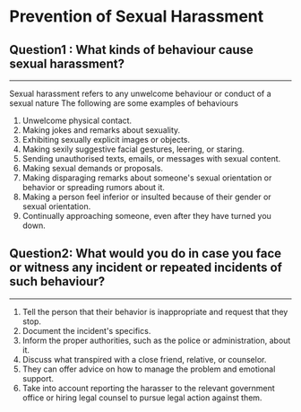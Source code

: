 # Prevention of Sexual Harassment

## <b>Question1</b> : What kinds of behaviour cause sexual harassment?
---

Sexual harassment refers to any unwelcome behaviour or conduct of a sexual nature The following are some examples of behaviours

1. Unwelcome physical contact.
2. Making jokes and remarks about sexuality.
3. Exhibiting sexually explicit images or objects.
4. Making sexily suggestive facial gestures, leering, or staring.
5. Sending unauthorised texts, emails, or messages with sexual content.
6. Making sexual demands or proposals.
7. Making disparaging remarks about someone's sexual orientation or behavior or spreading rumors about it.
8. Making a person feel inferior or insulted because of their gender or sexual orientation.
9. Continually approaching someone, even after they have turned you down.

## <b>Question2</b>: What would you do in case you face or witness any incident or repeated incidents of such behaviour?
---
1. Tell the person that their behavior is inappropriate and request that they stop.
2. Document the incident's specifics.
3. Inform the proper authorities, such as the police or administration, about it.
4. Discuss what transpired with a close friend, relative, or counselor.
5. They can offer advice on how to manage the problem and emotional support.
6. Take into account reporting the harasser to the relevant government office or hiring legal counsel to pursue legal action against them.
